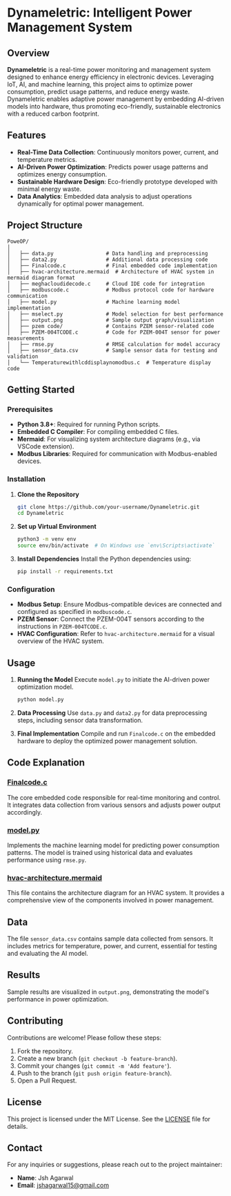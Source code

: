 # Dynameletric: Intelligent Power Management System

## Overview
**Dynameletric** is a real-time power monitoring and management system designed to enhance energy efficiency in electronic devices. Leveraging IoT, AI, and machine learning, this project aims to optimize power consumption, predict usage patterns, and reduce energy waste. Dynameletric enables adaptive power management by embedding AI-driven models into hardware, thus promoting eco-friendly, sustainable electronics with a reduced carbon footprint.

## Features
- **Real-Time Data Collection**: Continuously monitors power, current, and temperature metrics.
- **AI-Driven Power Optimization**: Predicts power usage patterns and optimizes energy consumption.
- **Sustainable Hardware Design**: Eco-friendly prototype developed with minimal energy waste.
- **Data Analytics**: Embedded data analysis to adjust operations dynamically for optimal power management.

## Project Structure

```plaintext
PoweOP/
│
│   ├── data.py                 # Data handling and preprocessing
│   ├── data2.py                # Additional data processing code
│   ├── Finalcode.c             # Final embedded code implementation
│   ├── hvac-architecture.mermaid  # Architecture of HVAC system in mermaid diagram format
│   ├── meghacloudidecode.c     # Cloud IDE code for integration
│   ├── modbuscode.c            # Modbus protocol code for hardware communication
│   ├── model.py                # Machine learning model implementation
│   ├── mselect.py              # Model selection for best performance
│   ├── output.png              # Sample output graph/visualization
│   ├── pzem code/              # Contains PZEM sensor-related code
│   ├── PZEM-004TCODE.c         # Code for PZEM-004T sensor for power measurements
│   ├── rmse.py                 # RMSE calculation for model accuracy
│   ├── sensor_data.csv         # Sample sensor data for testing and validation
│   └── Temperaturewithlcddisplaynomodbus.c  # Temperature display code
```

## Getting Started

### Prerequisites
- **Python 3.8+**: Required for running Python scripts.
- **Embedded C Compiler**: For compiling embedded C files.
- **Mermaid**: For visualizing system architecture diagrams (e.g., via VSCode extension).
- **Modbus Libraries**: Required for communication with Modbus-enabled devices.

### Installation

1. **Clone the Repository**
   ```bash
   git clone https://github.com/your-username/Dynameletric.git
   cd Dynameletric
   ```

2. **Set up Virtual Environment**
   ```bash
   python3 -m venv env
   source env/bin/activate  # On Windows use `env\Scripts\activate`
   ```

3. **Install Dependencies**
   Install the Python dependencies using:
   ```bash
   pip install -r requirements.txt
   ```

### Configuration
- **Modbus Setup**: Ensure Modbus-compatible devices are connected and configured as specified in `modbuscode.c`.
- **PZEM Sensor**: Connect the PZEM-004T sensors according to the instructions in `PZEM-004TCODE.c`.
- **HVAC Configuration**: Refer to `hvac-architecture.mermaid` for a visual overview of the HVAC system.

## Usage

1. **Running the Model**
   Execute `model.py` to initiate the AI-driven power optimization model.
   ```bash
   python model.py
   ```

2. **Data Processing**
   Use `data.py` and `data2.py` for data preprocessing steps, including sensor data transformation.

3. **Final Implementation**
   Compile and run `Finalcode.c` on the embedded hardware to deploy the optimized power management solution.

## Code Explanation

### [Finalcode.c](Miniproject-1/Finalcode.c)
The core embedded code responsible for real-time monitoring and control. It integrates data collection from various sensors and adjusts power output accordingly.

### [model.py](Miniproject-1/model.py)
Implements the machine learning model for predicting power consumption patterns. The model is trained using historical data and evaluates performance using `rmse.py`.

### [hvac-architecture.mermaid](Miniproject-1/hvac-architecture.mermaid)
This file contains the architecture diagram for an HVAC system. It provides a comprehensive view of the components involved in power management.

## Data
The file `sensor_data.csv` contains sample data collected from sensors. It includes metrics for temperature, power, and current, essential for testing and evaluating the AI model.

## Results
Sample results are visualized in `output.png`, demonstrating the model's performance in power optimization.

## Contributing
Contributions are welcome! Please follow these steps:
1. Fork the repository.
2. Create a new branch (`git checkout -b feature-branch`).
3. Commit your changes (`git commit -m 'Add feature'`).
4. Push to the branch (`git push origin feature-branch`).
5. Open a Pull Request.

## License
This project is licensed under the MIT License. See the [LICENSE](LICENSE) file for details.

## Contact
For any inquiries or suggestions, please reach out to the project maintainer:
- **Name**: Jsh Agarwal
- **Email**: [jshagarwal15@gmail.com](mailto:jshagarwal15@gmail.com)

